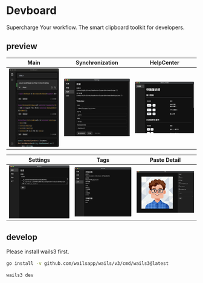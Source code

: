 # Devboard

Supercharge Your workflow. The smart clipboard toolkit for developers.


## preview

| Main | Synchronization | HelpCenter |
|:---:|:---:|:---:|
| <img src="/docs/assets/preview_01.png" width="250"/> | <img src="/docs/assets/preview_02.png" width="250"/> | <img src="/docs/assets/preview_05.png" width="250"/> |

| Settings | Tags | Paste Detail |
|:---:|:---:|:---:|
| <img src="/docs/assets/preview_03.png" width="250"/> | <img src="/docs/assets/preview_04.png" width="250"/> | <img src="/docs/assets/preview_06.png" width="250"/> |

## develop

Please install wails3 first.

```bash
go install -v github.com/wailsapp/wails/v3/cmd/wails3@latest
```

```bash
wails3 dev
```

